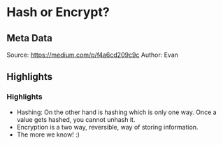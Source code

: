 # Hash or Encrypt?

## Meta Data

Source:  https://medium.com/p/f4a6cd209c9c 
Author: Evan

## Highlights

### Highlights

- Hashing: On the other hand is hashing which is only one way. Once a value gets hashed, you cannot unhash it.
- Encryption is a two way, reversible, way of storing information.
- The more we know! :)
